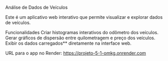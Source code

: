  Análise de Dados de Veículos 

Este é um aplicativo web interativo que permite visualizar e explorar dados de veículos.  

Funcionalidades
Criar histogramas interativos do odômetro dos veículos.
Gerar gráficos de dispersão entre quilometragem e preço dos veículos.
Exibir os dados carregados** diretamente na interface web.

URL para o app no Render: https://projeto-5-1-omkg.onrender.com
